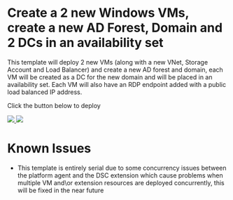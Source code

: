 # Create a 2 new Windows VMs, create a new AD Forest, Domain and 2 DCs in an availability set

This template will deploy 2 new VMs (along with a new VNet, Storage Account and Load Balancer) and create a new  AD forest and domain, each VM will be created as a DC for the new domain and will be placed in an availability set. Each VM will also have an RDP endpoint added with a public load balanced IP address.

Click the button below to deploy

<a href="https://ms.portal.azure.com/#create/Microsoft.Template/uri/https%3A%2F%2Fraw.githubusercontent.com%2FEvanBasalik%2Fazure-quickstart-templates%2Fmaster%2Fadfs-for-o365%2Fazuredeploy.json" target="_blank">
    <img src="http://azuredeploy.net/deploybutton.png"/>
</a>
<a href="http://armviz.io/#/?load=https://ms.portal.azure.com/#create/Microsoft.Template/uri/https%3A%2F%2Fraw.githubusercontent.com%2FEvanBasalik%2Fazure-quickstart-templates%2Fmaster%2Fadfs-for-o365%2Fazuredeploy.json" target="_blank">
    <img src="http://armviz.io/visualizebutton.png"/>
</a>

# Known Issues

+	This template is entirely serial due to some concurrency issues between the platform agent and the DSC extension which cause problems when multiple VM and\or extension resources are deployed concurrently, this will be fixed in the near future

